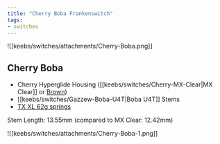 ```yaml
---
title: "Cherry Boba Frankenswitch"
tags:
- switches
---
```


![[keebs/switches/attachments/Cherry-Boba.png]]

## Cherry Boba

- Cherry Hyperglide Housing ([[keebs/switches/Cherry-MX-Clear|MX Clear]] or [Brown](https://divinikey.com/products/cherry-mx-pcb-mount-switches?variant=39807434653761))
- [[keebs/switches/Gazzew-Boba-U4T|Boba U4T]] Stems
- [TX XL 62g springs](https://divinikey.com/products/tx-xl-springs?variant=39998118658113)

Stem Length: 13.55mm (compared to MX Clear: 12.42mm)

![[keebs/switches/attachments/Cherry-Boba-1.png]]
